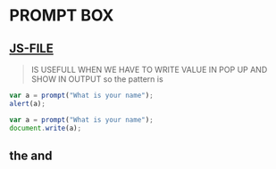 # PROMPT BOX
[JS-FILE](../js/20-prompt-Box.js)
---
>IS USEFULL WHEN WE HAVE TO WRITE VALUE IN POP UP AND SHOW IN OUTPUT so the pattern is

```javascript
var a = prompt("What is your name");
alert(a);

var a = prompt("What is your name");
document.write(a);

```
## the and